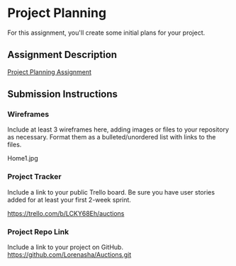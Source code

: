 # Project Planning
For this assignment, you'll create some initial plans for your project.

## Assignment Description
[Project Planning Assignment](https://education.launchcode.org/liftoff/modules/assignments/project-planning)

## Submission Instructions

### Wireframes

Include at least 3 wireframes here, adding images or files to your repository as necessary. Format them as a bulleted/unordered list with links to the files.

Home1.jpg

### Project Tracker

Include a link to your public Trello board. Be sure you have user stories added for at least your first 2-week sprint.

https://trello.com/b/LCKY68Eh/auctions

### Project Repo Link

Include a link to your project on GitHub.
https://github.com/Lorenasha/Auctions.git

